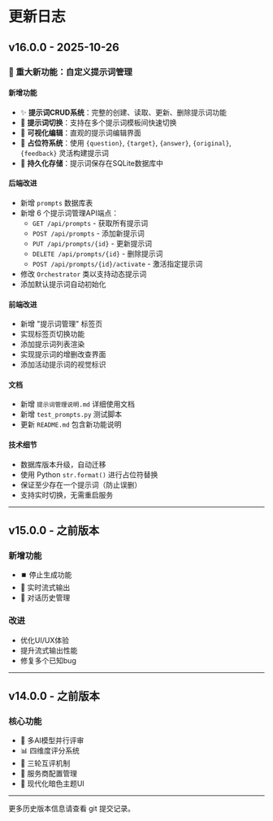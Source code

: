 # 更新日志

## v16.0.0 - 2025-10-26

### 🎉 重大新功能：自定义提示词管理

#### 新增功能
- ✨ **提示词CRUD系统**：完整的创建、读取、更新、删除提示词功能
- 🔄 **提示词切换**：支持在多个提示词模板间快速切换
- 📝 **可视化编辑**：直观的提示词编辑界面
- 🎯 **占位符系统**：使用 `{question}`, `{target}`, `{answer}`, `{original}`, `{feedback}` 灵活构建提示词
- 💾 **持久化存储**：提示词保存在SQLite数据库中

#### 后端改进
- 新增 `prompts` 数据库表
- 新增 6 个提示词管理API端点：
  - `GET /api/prompts` - 获取所有提示词
  - `POST /api/prompts` - 添加新提示词
  - `PUT /api/prompts/{id}` - 更新提示词
  - `DELETE /api/prompts/{id}` - 删除提示词
  - `POST /api/prompts/{id}/activate` - 激活指定提示词
- 修改 `Orchestrator` 类以支持动态提示词
- 添加默认提示词自动初始化

#### 前端改进
- 新增 "提示词管理" 标签页
- 实现标签页切换功能
- 添加提示词列表渲染
- 实现提示词的增删改查界面
- 添加活动提示词的视觉标识

#### 文档
- 新增 `提示词管理说明.md` 详细使用文档
- 新增 `test_prompts.py` 测试脚本
- 更新 `README.md` 包含新功能说明

#### 技术细节
- 数据库版本升级，自动迁移
- 使用 Python `str.format()` 进行占位符替换
- 保证至少存在一个提示词（防止误删）
- 支持实时切换，无需重启服务

---

## v15.0.0 - 之前版本

### 新增功能
- ⏹️ 停止生成功能
- 🔄 实时流式输出
- 💬 对话历史管理

### 改进
- 优化UI/UX体验
- 提升流式输出性能
- 修复多个已知bug

---

## v14.0.0 - 之前版本

### 核心功能
- 🤖 多AI模型并行评审
- 📊 四维度评分系统
- 🔄 三轮互评机制
- 💾 服务商配置管理
- 🎨 现代化暗色主题UI

---

更多历史版本信息请查看 git 提交记录。
